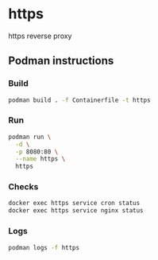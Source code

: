 # https

https reverse proxy

## Podman instructions

### Build
```bash
podman build . -f Containerfile -t https
```

### Run
```bash
podman run \
  -d \
  -p 8080:80 \
  --name https \
  https
```

### Checks
```bash
docker exec https service cron status
docker exec https service nginx status
```

### Logs
```bash
podman logs -f https
```
